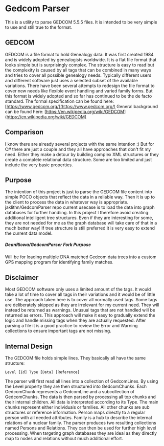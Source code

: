 # Gedcom Parser
This is a utility to parse GEDCOM 5.5.5 files. It is intended to be very simple to use and still true to the format.

## GEDCOM
GEDCOM is a file format to hold Genealogy data. It was first created 1984 and is widely adopted by genealogists worldwide. It is a flat file format that looks simple but is surprisingly complex. The structure is easy to read but the complexity is caused by all tags that can be combined in many ways and tries to cover all possible genealogy needs. Typically different users and different software just uses a selected subset of the available variations.
There have been several attempts to redesign the file format to cover new needs like flexible event handling and varied family forms. But this format is widely adopted and so far has continued to be the de facto standard.
The formal specification can be found here: [https://www.gedcom.org/](https://www.gedcom.org/)
General background can be found here: [https://en.wikipedia.org/wiki/GEDCOM](https://en.wikipedia.org/wiki/GEDCOM)

## Comparison
I know there are already several projects with the same intention :)
But for C# there are just a couple and they all have approaches that don't fit my need. Either they make a detour by building complex XML structures or they create a complete relational data structure. Some are too limited and just include the very basic properties.

## Purpose
The intention of this project is just to parse the GEDCOM file content into simple POCO objects that reflect the data in a reliable way. Then it is up to the client to process the data in whatever way is appropriate. jaklithn/GedcomParser repo current usecase is to load the data into graph databases for further handling. In this project I therefore avoid creating additional intelligent tree structures. Even if they are interesting for some, they are not needed for me as the graph database will take care of that in a much better way! If tree structure is still preferred it is very easy to extend the current data model.
##### DeanRIowa/GedcomParser Fork Purpose
Will be for loading multiple DNA matched Gedcom data trees into a custom GPS mapping program for identifying family matches.

## Disclaimer
Most GEDCOM software only uses a limited amount of the tags. It would take a lot of time to cover all tags in their variations and it would be of little use. The approach taken here is to cover all normally used tags. Some tags are deliberately skipped as they are irrelevant for my current need. They will instead be returned as warnings. Unusual tags that are not handled will be returned as errors. This approach will make it easy to gradually extend the logic and handle missing tags when they are actually requested. After parsing a file it is a good practice to review the Error and Warning collections to ensure important tags are not missing.

## Internal Design
The GEDCOM file holds simple lines. They basically all have the same structure:

    Level [Id] Type [Data] [Reference]

The parser will first read all lines into a collection of GedcomLines.
By using the Level property they are then structured into GedcomChunks. Each GedcomChunk represents a GedcomLine and a subcollection of GedcomChunks.
The data is then parsed by processing all top chunks and their internal children. All data is interpreted according to its Type.
The main chunks represent either individuals or families. All other chunks are sub structures or reference information.
Person maps directly to a regular person with all needed attributes.
Family is a hub to describe the internal relations of a nuclear family.
The parser produces two resulting collections named Persons and Relations. They can then be used for further high level processing. When targeting graph databases they are ideal as they directly map to nodes and relations without much additional effort.
